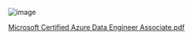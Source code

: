 ![image](https://user-images.githubusercontent.com/68102477/124584103-3248ec80-de97-11eb-9a46-9e13b046d140.png)

[Microsoft Certified Azure Data Engineer Associate.pdf](https://github.com/arpit-mittal-ds/Microsoft-Certified-Azure-Data-Engineer/files/6769222/Microsoft.Certified.Azure.Data.Engineer.Associate.pdf)
